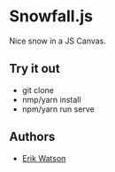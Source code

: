 # Snowfall.js

Nice snow in a JS Canvas.


## Try it out

  + git clone
  + nmp/yarn install
  + npm/yarn run serve


## Authors

  + [Erik Watson](http://erikwatson.me)
